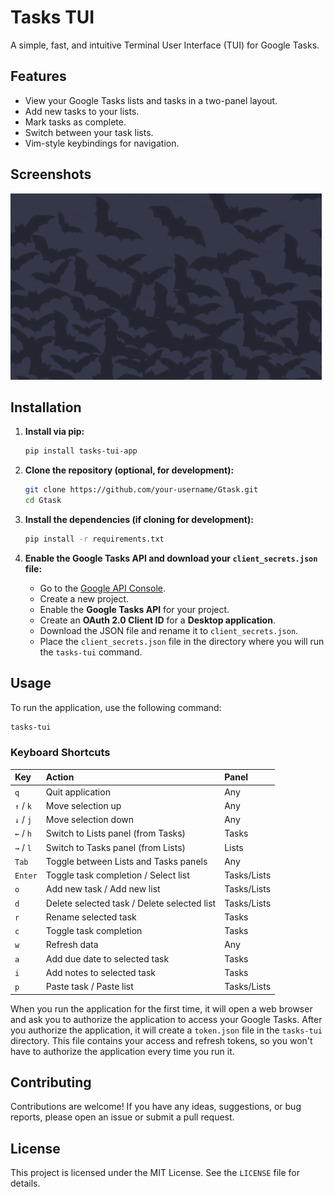# Tasks TUI

A simple, fast, and intuitive Terminal User Interface (TUI) for Google Tasks.

## Features

*   View your Google Tasks lists and tasks in a two-panel layout.
*   Add new tasks to your lists.
*   Mark tasks as complete.
*   Switch between your task lists.
*   Vim-style keybindings for navigation.

## Screenshots

![Tasks TUI Demo](./demo/Peek%202025-10-15%2007-21.gif)

## Installation

1.  **Install via pip:**

    ```bash
    pip install tasks-tui-app
    ```

2.  **Clone the repository (optional, for development):**

    ```bash
    git clone https://github.com/your-username/Gtask.git
    cd Gtask
    ```

3.  **Install the dependencies (if cloning for development):**

    ```bash
    pip install -r requirements.txt
    ```

4.  **Enable the Google Tasks API and download your `client_secrets.json` file:**

    *   Go to the [Google API Console](https://console.developers.google.com/).
    *   Create a new project.
    *   Enable the **Google Tasks API** for your project.
    *   Create an **OAuth 2.0 Client ID** for a **Desktop application**.
    *   Download the JSON file and rename it to `client_secrets.json`.
    *   Place the `client_secrets.json` file in the directory where you will run the `tasks-tui` command.

## Usage

To run the application, use the following command:

```bash
tasks-tui
```

### Keyboard Shortcuts

| Key          | Action                                  | Panel      |
| :----------- | :-------------------------------------- | :--------- |
| `q`          | Quit application                        | Any        |
| `↑` / `k`    | Move selection up                       | Any        |
| `↓` / `j`    | Move selection down                     | Any        |
| `←` / `h`    | Switch to Lists panel (from Tasks)      | Tasks      |
| `→` / `l`    | Switch to Tasks panel (from Lists)      | Lists      |
| `Tab`        | Toggle between Lists and Tasks panels   | Any        |
| `Enter`      | Toggle task completion / Select list    | Tasks/Lists|
| `o`          | Add new task / Add new list             | Tasks/Lists|
| `d`          | Delete selected task / Delete selected list | Tasks/Lists|
| `r`          | Rename selected task                    | Tasks      |
| `c`          | Toggle task completion                  | Tasks      |
| `w`          | Refresh data                            | Any        |
| `a`          | Add due date to selected task           | Tasks      |
| `i`          | Add notes to selected task              | Tasks      |
| `p`          | Paste task / Paste list                 | Tasks/Lists|

When you run the application for the first time, it will open a web browser and ask you to authorize the application to access your Google Tasks. After you authorize the application, it will create a `token.json` file in the `tasks-tui` directory. This file contains your access and refresh tokens, so you won't have to authorize the application every time you run it.

## Contributing

Contributions are welcome! If you have any ideas, suggestions, or bug reports, please open an issue or submit a pull request.

## License

This project is licensed under the MIT License. See the `LICENSE` file for details.
